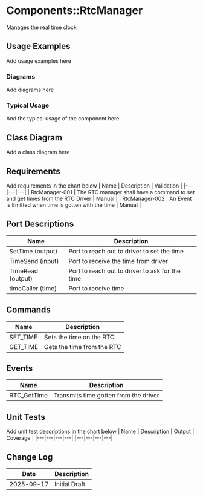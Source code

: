 # Components::RtcManager

Manages the real time clock

## Usage Examples
Add usage examples here

### Diagrams
Add diagrams here

### Typical Usage
And the typical usage of the component here

## Class Diagram
Add a class diagram here

## Requirements
Add requirements in the chart below
| Name | Description | Validation |
|---|---|---|
| RtcManager-001 | The RTC manager shall have a command to set and get times from the RTC Driver | Manual |
| RtcManager-002 | An Event is Emitted when time is gotten with the time | Manual |

## Port Descriptions
| Name | Description |
|---|---|
| SetTime (output) | Port to reach out to driver to set the time |
| TimeSend (input) | Port to receive the time from driver |
| TimeRead (output) | Port to reach out to driver to ask for the time |
| timeCaller (time) | Port to receive time |

## Commands
| Name | Description |
|---|---|
| SET_TIME | Sets the time on the RTC |
| GET_TIME | Gets the time from the RTC |


## Events
| Name | Description |
|---|---|
| RTC_GetTime | Transmits time gotten from the driver |


## Unit Tests
Add unit test descriptions in the chart below
| Name | Description | Output | Coverage |
|---|---|---|---|
|---|---|---|---|


## Change Log
| Date | Description |
|---|---|
| 2025-09-17 | Initial Draft |
